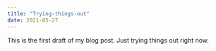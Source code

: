 ```yaml
---
title: "Trying-things-out"
date: 2021-05-27
---
```

This is the first draft of my blog post. Just trying things out right now. 
